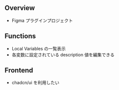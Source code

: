 ## Overview

- Figma プラグインプロジェクト

## Functions

- Local Variables の一覧表示
- 各変数に設定されている description 値を編集できる

## Frontend

- chadcn/ui を利用したい
